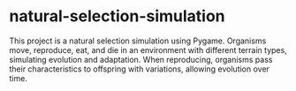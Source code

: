 # natural-selection-simulation
This project is a natural selection simulation using Pygame. Organisms move, reproduce, eat, and die in an environment with different terrain types, simulating evolution and adaptation. When reproducing, organisms pass their characteristics to offspring with variations, allowing evolution over time.
